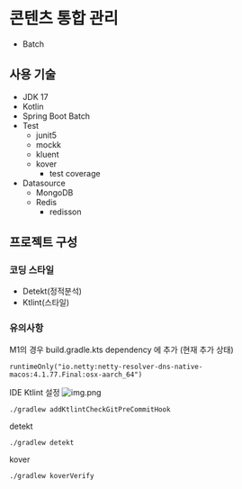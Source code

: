# 콘텐츠 통합 관리 
- Batch

## 사용 기술

- JDK 17
- Kotlin
- Spring Boot Batch
- Test
    - junit5
    - mockk
    - kluent
    - kover
        - test coverage
- Datasource
    - MongoDB
    - Redis
        - redisson

##  프로젝트 구성

### 코딩 스타일

- Detekt(정적분석)
- Ktlint(스타일)

### 유의사항
M1의 경우 build.gradle.kts dependency 에 추가
(현재 추가 상태)
```
runtimeOnly("io.netty:netty-resolver-dns-native-macos:4.1.77.Final:osx-aarch_64")
```

IDE Ktlint 설정
![img.png](img.png)
```
./gradlew addKtlintCheckGitPreCommitHook
```

detekt
```
./gradlew detekt
```

kover
```
./gradlew koverVerify
```
